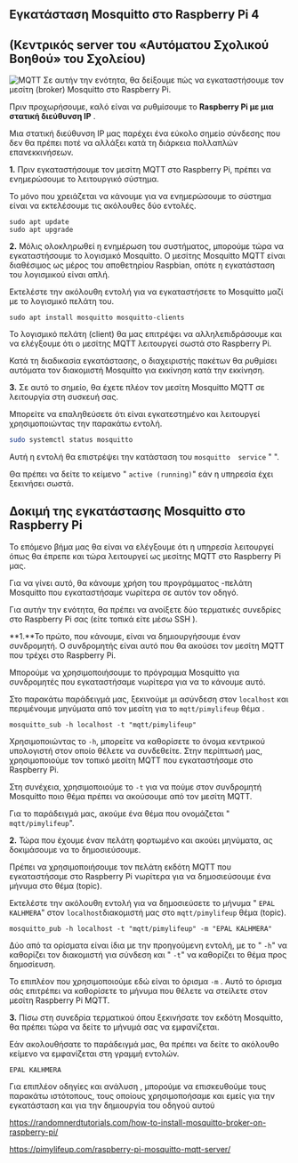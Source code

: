## Εγκατάσταση Mosquitto στο Raspberry Pi 4 
## (Κεντρικός server του «Αυτόματου Σχολικού Βοηθού» του Σχολείου)
![MQTT](https://www.google.com/url?sa=i&url=https%3A%2F%2Fmosquitto.org%2F&psig=AOvVaw0z2JYmjtjNvmH-_A2vQeKP&ust=1634673908775000&source=images&cd=vfe&ved=0CAsQjRxqFwoTCJjPmoHh1PMCFQAAAAAdAAAAABAD)
Σε αυτήν την ενότητα, θα  δείξουμε πώς να εγκαταστήσουμε τον μεσίτη (broker) Mosquitto στο Raspberry Pi.

Πριν προχωρήσουμε, καλό είναι να ρυθμίσουμε το **Raspberry Pi με μια στατική διεύθυνση IP** .

Μια στατική διεύθυνση IP μας παρέχει ένα εύκολο σημείο σύνδεσης που δεν θα πρέπει ποτέ να αλλάξει κατά τη διάρκεια πολλαπλών επανεκκινήσεων.

**1.** Πριν εγκαταστήσουμε τον μεσίτη MQTT στο Raspberry Pi, πρέπει να ενημερώσουμε το λειτουργικό σύστημα.

Το μόνο που χρειάζεται να κάνουμε για να ενημερώσουμε το σύστημα είναι να εκτελέσουμε τις ακόλουθες δύο εντολές.

```
sudo apt update
sudo apt upgrade
```

**2.** Μόλις ολοκληρωθεί η ενημέρωση του συστήματος, μπορούμε τώρα να εγκαταστήσουμε το λογισμικό Mosquitto.
Ο μεσίτης Mosquitto MQTT είναι διαθέσιμος ως μέρος του αποθετηρίου Raspbian, οπότε η εγκατάσταση του λογισμικού είναι απλή.

Εκτελέστε την ακόλουθη εντολή για να εγκαταστήσετε το Mosquitto μαζί με το λογισμικό πελάτη του.

```
sudo apt install mosquitto mosquitto-clients
```

Το λογισμικό πελάτη (client) θα μας επιτρέψει να αλληλεπιδράσουμε και να ελέγξουμε ότι ο μεσίτης MQTT λειτουργεί σωστά στο Raspberry Pi.

Κατά τη διαδικασία εγκατάστασης, ο διαχειριστής πακέτων θα ρυθμίσει αυτόματα τον διακομιστή Mosquitto για εκκίνηση κατά την εκκίνηση.

**3.** Σε αυτό το σημείο, θα έχετε πλέον τον μεσίτη Mosquitto MQTT σε λειτουργία στη συσκευή σας.

Μπορείτε να επαληθεύσετε ότι είναι εγκατεστημένο και λειτουργεί χρησιμοποιώντας την παρακάτω εντολή.

```bash
sudo systemctl status mosquitto
```

Αυτή η εντολή θα επιστρέψει την κατάσταση του `mosquitto  service` " ".

Θα πρέπει να δείτε το κείμενο " `active (running)`" εάν η υπηρεσία έχει ξεκινήσει σωστά.

## Δοκιμή της εγκατάστασης Mosquitto στο Raspberry Pi

Το επόμενο βήμα μας θα είναι να ελέγξουμε ότι η υπηρεσία λειτουργεί όπως θα έπρεπε και τώρα λειτουργεί ως μεσίτης MQTT στο Raspberry Pi μας.

Για να γίνει αυτό, θα κάνουμε χρήση του προγράμματος -πελάτη Mosquitto που εγκαταστήσαμε νωρίτερα σε αυτόν τον οδηγό.

Για αυτήν την ενότητα, θα πρέπει να ανοίξετε δύο τερματικές συνεδρίες στο Raspberry Pi σας (είτε τοπικά είτε μέσω SSH ).

**1.**Το πρώτο, που κάνουμε, είναι να δημιουργήσουμε έναν συνδρομητή. Ο συνδρομητής είναι αυτό που θα ακούσει τον μεσίτη MQTT που τρέχει στο Raspberry Pi.

Μπορούμε να χρησιμοποιήσουμε το πρόγραμμα Mosquitto για συνδρομητές που εγκαταστήσαμε νωρίτερα για να το κάνουμε αυτό.

Στο παρακάτω παράδειγμά μας, ξεκινούμε μι ασύνδεση στον `localhost` και περιμένουμε μηνύματα από τον μεσίτη για το `mqtt/pimylifeup` θέμα .

```
mosquitto_sub -h localhost -t "mqtt/pimylifeup"
```

Χρησιμοποιώντας το `-h`, μπορείτε να καθορίσετε το όνομα κεντρικού υπολογιστή στον οποίο θέλετε να συνδεθείτε. Στην περίπτωσή μας, χρησιμοποιούμε τον τοπικό μεσίτη MQTT που εγκαταστήσαμε στο Raspberry Pi.

Στη συνέχεια, χρησιμοποιούμε το `-t`  για να πούμε στον συνδρομητή Mosquitto ποιο θέμα πρέπει να ακούσουμε από τον μεσίτη MQTT.

Για το παράδειγμά μας, ακούμε ένα θέμα που ονομάζεται " `mqtt/pimylifeup`".

**2.** Τώρα που έχουμε έναν πελάτη φορτωμένο και ακούει μηνύματα, ας δοκιμάσουμε να το δημοσιεύσουμε.

Πρέπει να χρησιμοποιήσουμε τον πελάτη εκδότη MQTT που εγκαταστήσαμε στο Raspberry Pi νωρίτερα για να δημοσιεύσουμε ένα μήνυμα στο θέμα (topic).

Εκτελέστε την ακόλουθη εντολή για να δημοσιεύσετε το μήνυμα " `EPAL KALHMERA`" στον `localhost`διακομιστή μας στο `mqtt/pimylifeup` θέμα (topic).

```
mosquitto_pub -h localhost -t "mqtt/pimylifeup" -m "EPAL KALHMERA"
```

Δύο από τα ορίσματα είναι ίδια με την προηγούμενη εντολή, με το " `-h`" να καθορίζει τον διακομιστή για σύνδεση και " `-t`" να καθορίζει το θέμα προς δημοσίευση.

Το  επιπλέον που χρησιμοποιούμε εδώ είναι το όρισμα `-m` . Αυτό το όρισμα σάς επιτρέπει να καθορίσετε το μήνυμα που θέλετε να στείλετε στον μεσίτη Raspberry Pi MQTT.

**3.** Πίσω στη συνεδρία τερματικού όπου ξεκινήσατε τον εκδότη Mosquitto, θα πρέπει τώρα να δείτε το μήνυμά σας να εμφανίζεται.

Εάν ακολουθήσατε το παράδειγμά μας, θα πρέπει να δείτε το ακόλουθο κείμενο να εμφανίζεται στη γραμμή εντολών.

```
EPAL KALHMERA
```
Για επιπλέον οδηγίες και ανάλυση , μπορούμε να επισκευθούμε τους παρακάτω ιστότοπους, τους οποίους χρησιμοποήσαμε και εμείς για την εγκατάσταση και για την δημιουργία του οδηγού αυτού

https://randomnerdtutorials.com/how-to-install-mosquitto-broker-on-raspberry-pi/

https://pimylifeup.com/raspberry-pi-mosquitto-mqtt-server/
